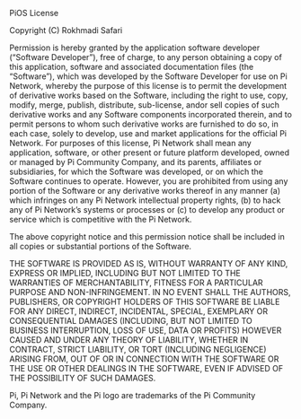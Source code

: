 PiOS License

Copyright (C) Rokhmadi Safari

Permission is hereby granted by the application software developer (“Software Developer”), free of charge, to any person obtaining a copy of this application, software and associated documentation files (the “Software”), which was developed by the Software Developer for use on Pi Network, whereby the purpose of this license is to permit the development of derivative works based on the Software, including the right to use, copy, modify, merge, publish, distribute, sub-license, andor sell copies of such derivative works and any Software components incorporated therein, and to permit persons to whom such derivative works are furnished to do so, in each case, solely to develop, use and market applications for the official Pi Network. For purposes of this license, Pi Network shall mean any application, software, or other present or future platform developed, owned or managed by Pi Community Company, and its parents, affiliates or subsidiaries, for which the Software was developed, or on which the Software continues to operate. However, you are prohibited from using any portion of the Software or any derivative works thereof in any manner (a) which infringes on any Pi Network intellectual property rights, (b) to hack any of Pi Network’s systems or processes or (c) to develop any product or service which is competitive with the Pi Network.

The above copyright notice and this permission notice shall be included in all copies or substantial portions of the Software.

THE SOFTWARE IS PROVIDED AS IS, WITHOUT WARRANTY OF ANY KIND, EXPRESS OR IMPLIED, INCLUDING BUT NOT LIMITED TO THE WARRANTIES OF MERCHANTABILITY, FITNESS FOR A PARTICULAR PURPOSE AND NON-INFRINGEMENT. IN NO EVENT SHALL THE AUTHORS, PUBLISHERS, OR COPYRIGHT HOLDERS OF THIS SOFTWARE BE LIABLE FOR ANY DIRECT, INDIRECT, INCIDENTAL, SPECIAL, EXEMPLARY OR CONSEQUENTIAL DAMAGES (INCLUDING, BUT NOT LIMITED TO BUSINESS INTERRUPTION, LOSS OF USE, DATA OR PROFITS) HOWEVER CAUSED AND UNDER ANY THEORY OF LIABILITY, WHETHER IN CONTRACT, STRICT LIABILITY, OR TORT (INCLUDING NEGLIGENCE) ARISING FROM, OUT OF OR IN CONNECTION WITH THE SOFTWARE OR THE USE OR OTHER DEALINGS IN THE SOFTWARE, EVEN IF ADVISED OF THE POSSIBILITY OF SUCH DAMAGES.

Pi, Pi Network and the Pi logo are trademarks of the Pi Community Company.
